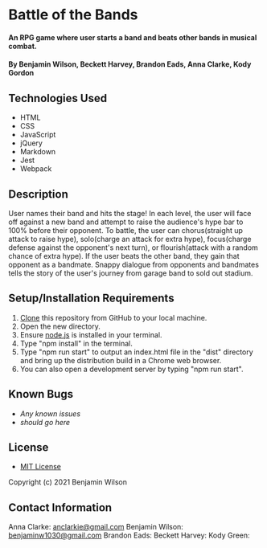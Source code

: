 # Battle of the Bands

#### An RPG game where user starts a band and beats other bands in musical combat.

#### By Benjamin Wilson, Beckett Harvey, Brandon Eads, Anna Clarke, Kody Gordon

## Technologies Used

* HTML
* CSS
* JavaScript
* jQuery
* Markdown
* Jest
* Webpack

## Description

User names their band and hits the stage! In each level, the user will face off against a new band and attempt to raise the audience's hype bar to 100% before their opponent. To battle, the user can chorus(straight up attack to raise hype), solo(charge an attack for extra hype), focus(charge defense against the opponent's next turn), or flourish(attack with a random chance of extra hype). If the user beats the other band, they gain that opponent as a bandmate. Snappy dialogue from opponents and bandmates tells the story of the user's journey from garage band to sold out stadium.

## Setup/Installation Requirements

1. [Clone](https://docs.github.com/en/github/creating-cloning-and-archiving-repositories/cloning-a-repository-from-github/cloning-a-repository) this repository from GitHub to your local machine.
2. Open the new directory.
3. Ensure [node.js](https://nodejs.org/en/) is installed in your terminal.
4. Type "npm install" in the terminal.
5. Type "npm run start" to output an index.html file in the "dist" directory and bring up the distribution build in a Chrome web browser.
6. You can also open a development server by typing "npm run start".


## Known Bugs

* _Any known issues_
* _should go here_

## License

* [MIT License](https://opensource.org/licenses/MIT)

Copyright (c) 2021 Benjamin Wilson

## Contact Information

Anna Clarke: <anclarkie@gmail.com>
Benjamin Wilson: <benjaminw1030@gmail.com>
Brandon Eads:
Beckett Harvey:
Kody Green: